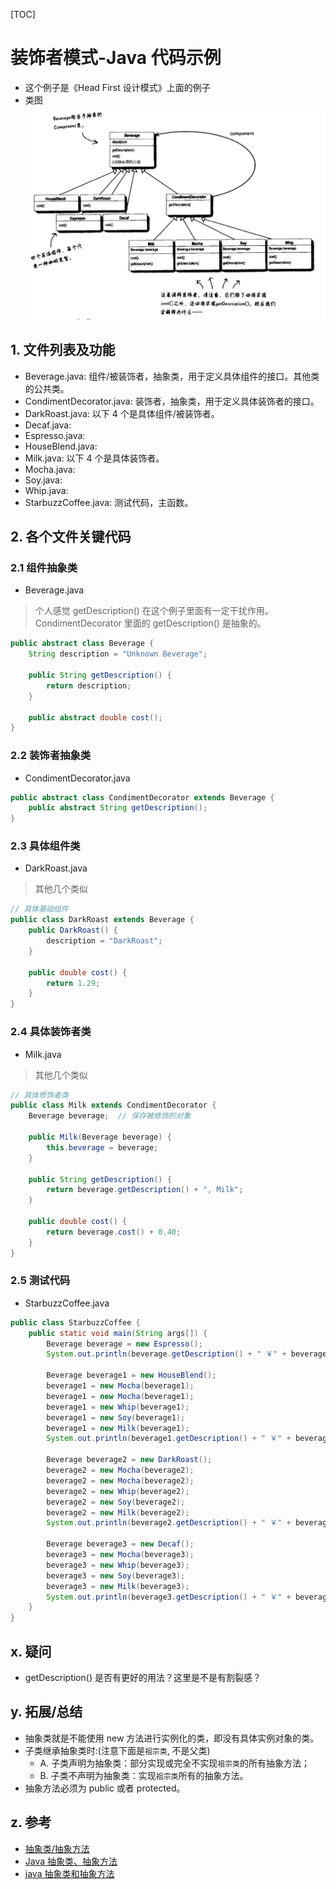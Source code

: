 [TOC]

# 装饰者模式-Java 代码示例
* 这个例子是《Head First 设计模式》上面的例子
* 类图
![类图](xingbazi-classdiagram.png)

## 1. 文件列表及功能
* Beverage.java: 组件/被装饰者，抽象类，用于定义具体组件的接口。其他类的公共类。
* CondimentDecorator.java: 装饰者，抽象类，用于定义具体装饰者的接口。
* DarkRoast.java: 以下 4 个是具体组件/被装饰者。
* Decaf.java: 
* Espresso.java:
* HouseBlend.java:
* Milk.java: 以下 4 个是具体装饰者。
* Mocha.java:
* Soy.java:
* Whip.java:
* StarbuzzCoffee.java: 测试代码，主函数。

## 2. 各个文件关键代码
### 2.1 组件抽象类
* Beverage.java
> 个人感觉 getDescription() 在这个例子里面有一定干扰作用。
> CondimentDecorator 里面的 getDescription() 是抽象的。
```java
public abstract class Beverage {
    String description = "Unknown Beverage";

    public String getDescription() {
        return description;
    }

    public abstract double cost();
}
```

### 2.2 装饰者抽象类
* CondimentDecorator.java
```java
public abstract class CondimentDecorator extends Beverage {
    public abstract String getDescription();
}
```

### 2.3 具体组件类
* DarkRoast.java
> 其他几个类似
```java
// 具体基础组件
public class DarkRoast extends Beverage {
    public DarkRoast() {
        description = "DarkRoast";
    }

    public double cost() {
        return 1.29;
    }
}
```

### 2.4 具体装饰者类
* Milk.java
> 其他几个类似
```java
// 具体修饰者类
public class Milk extends CondimentDecorator {
    Beverage beverage;  // 保存被修饰的对象

    public Milk(Beverage beverage) {
        this.beverage = beverage;
    }

    public String getDescription() {
        return beverage.getDescription() + ", Milk";
    }

    public double cost() {
        return beverage.cost() + 0.40;
    }
}
```

### 2.5 测试代码
* StarbuzzCoffee.java
```java
public class StarbuzzCoffee {
    public static void main(String args[]) {
        Beverage beverage = new Espresso();
        System.out.println(beverage.getDescription() + " ￥" + beverage.cost());

        Beverage beverage1 = new HouseBlend();
        beverage1 = new Mocha(beverage1);
        beverage1 = new Mocha(beverage1);
        beverage1 = new Whip(beverage1);
        beverage1 = new Soy(beverage1);
        beverage1 = new Milk(beverage1);
        System.out.println(beverage1.getDescription() + " ￥" + beverage1.cost());

        Beverage beverage2 = new DarkRoast();
        beverage2 = new Mocha(beverage2);
        beverage2 = new Mocha(beverage2);
        beverage2 = new Whip(beverage2);
        beverage2 = new Soy(beverage2);
        beverage2 = new Milk(beverage2);
        System.out.println(beverage2.getDescription() + " ￥" + beverage2.cost());

        Beverage beverage3 = new Decaf();
        beverage3 = new Mocha(beverage3);
        beverage3 = new Whip(beverage3);
        beverage3 = new Soy(beverage3);
        beverage3 = new Milk(beverage3);
        System.out.println(beverage3.getDescription() + " ￥" + beverage3.cost());
    }
}
```

## x. 疑问
* getDescription() 是否有更好的用法？这里是不是有割裂感？

## y. 拓展/总结
* 抽象类就是不能使用 new 方法进行实例化的类，即没有具体实例对象的类。
* 子类继承抽象类时:(注意下面是`祖宗类`, 不是父类)
    * A. 子类声明为抽象类：部分实现或完全不实现`祖宗类`的所有抽象方法；
    * B. 子类不声明为抽象类：实现`祖宗类`所有的抽象方法。
* 抽象方法必须为 public 或者 protected。

## z. 参考
* [抽象类/抽象方法](http://www.runoob.com/java/java-abstraction.html)
* [Java 抽象类、抽象方法](https://www.jianshu.com/p/0530e14192b4)
* [java 抽象类和抽象方法](https://blog.csdn.net/tsuliuchao/article/details/5423026)
